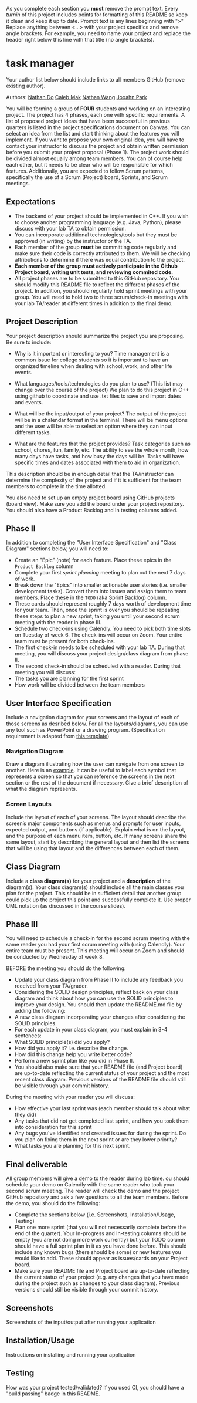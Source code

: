 As you complete each section you **must** remove the prompt text. Every *turnin* of this project includes points for formatting of this README so keep it clean and keep it up to date. 
Prompt text is any lines beginning with "\>"
Replace anything between \<...\> with your project specifics and remove angle brackets. For example, you need to name your project and replace the header right below this line with that title (no angle brackets). 
# task manager
Your author list below should include links to all members GitHub (remove existing author).
 
 Authors: [Nathan Do](https://github.com/NathanTDO)
            [Caleb Mak](https://github.com/cmakkkk)
            [Nathan Wang](https://github.com/Riceko)
            [Jooahn Park](https://github.com/jp8577)         

You will be forming a group of **FOUR** students and working on an interesting project. The project has 4 phases, each one with specific requirements. A list of proposed project ideas that have been successful in previous quarters is listed in the project specifications document on Canvas. You can select an idea from the list and start thinking about the features you will implement. If you want to propose your own original idea, you will have to contact your instructor to discuss the project and obtain written permission before you submit your project proposal (Phase 1). The project work should be divided almost equally among team members. You can of course help each other, but it needs to be clear who will be responsible for which features. Additionally, you are expected to follow Scrum patterns, specifically the use of a Scrum (Project) board, Sprints, and Scrum meetings.

## Expectations
* The backend of your project should be implemented in C++. If you wish to choose anoher programming language (e.g. Java, Python), please discuss with your lab TA to obtain permission.
* You can incorporate additional technologies/tools but they must be approved (in writing) by the instructor or the TA.
* Each member of the group **must** be committing code regularly and make sure their code is correctly attributed to them. We will be checking attributions to determine if there was equal contribution to the project.
* **Each member of the group must actively participate in the Github Project board, writing unit tests, and reviewing commited code.**
* All project phases are to be submitted to this GitHub repository. You should modify this README file to reflect the different phases of the project. In addition, you should regularly hold sprint meetings with your group. You will need to hold two to three scrum/check-in meetings with your lab TA/reader at different times in addition to the final demo.

## Project Description
Your project description should summarize the project you are proposing. Be sure to include:
* Why is it important or interesting to you?
  Time management is a common issue for college students so it is important to have an organized timeline when dealing with school, work, and other life events.

* What languages/tools/technologies do you plan to use? (This list may change over the course of the project)
  We plan to do this project in C++ using github to coordinate and use .txt files to save and import dates and events.

* What will be the input/output of your project?
  The output of the project will be in a chalendar format in the terminal. There will be menu options and the user will be able to select an option where they can input different tasks.

* What are the features that the project provides?
  Task categories such as school, chores, fun, family, etc. The ability to see the whole month, how many days have tasks, and how busy the days will be. Tasks will have specific times and dates associated with   them to aid in organization.

This description should be in enough detail that the TA/instructor can determine the complexity of the project and if it is sufficient for the team members to complete in the time allotted. 

You also need to set up an empty project board using GitHub projects (board view). Make sure you add the board under your project repository. You should also have a Product Backlog and In testing columns added.
## Phase II
In addition to completing the "User Interface Specification" and "Class Diagram" sections below, you will need to:
* Create an "Epic" (note) for each feature. Place these epics in the `Product Backlog` column
* Complete your first *sprint planning* meeting to plan out the next 7 days of work.
* Break down the "Epics" into smaller actionable user stories (i.e. smaller development tasks). Convert them into issues and assign them to team members. Place these in the `TODO` (aka Sprint Backlog) column.
* These cards should represent roughly 7 days worth of development time for your team. Then, once the sprint is over you should be repeating these steps to plan a new sprint, taking you until your second scrum meeting with the reader in phase III.
* Schedule two check-ins using Calendly. You need to pick both time slots on Tuesday of week 6. The check-ins will occur on Zoom. Your entire team must be present for both check-ins.
* The first check-in needs to be scheduled with your lab TA. During that meeting, you will discuss your project design/class diagram from phase II.
* The second check-in should be scheduled with a reader. During that meeting you will discuss:
* The tasks you are planning for the first sprint
* How work will be divided between the team members
## User Interface Specification
Include a navigation diagram for your screens and the layout of each of those screens as desribed below. For all the layouts/diagrams, you can use any tool such as PowerPoint or a drawing program. (Specification requirement is adapted from [this template](https://redirect.cs.umbc.edu/~mgrass2/cmsc345/Template_UI.doc))

### Navigation Diagram
Draw a diagram illustrating how the user can navigate from one screen to another. Here is an [example](https://creately.com/diagram/example/ikfqudv82/user-navigation-diagram-classic?r=v). It can be useful to label each symbol that represents a screen so that you can reference the screens in the next section or the rest of the document if necessary. Give a brief description of what the diagram represents.

### Screen Layouts
Include the layout of each of your screens. The layout should describe the screen’s major components such as menus and prompts for user inputs, expected output, and buttons (if applicable). Explain what is on the layout, and the purpose of each menu item, button, etc. If many screens share the same layout, start by describing the general layout and then list the screens that will be using that layout and the differences between each of them.

## Class Diagram
Include a **class diagram(s)** for your project and a **description** of the diagram(s). Your class diagram(s) should include all the main classes you plan for the project. This should be in sufficient detail that another group could pick up the project this point and successfully complete it. Use proper UML notation (as discussed in the course slides).
 
## Phase III
You will need to schedule a check-in for the second scrum meeting with the same reader you had your first scrum meeting with (using Calendly). Your entire team must be present. This meeting will occur on Zoom and should be conducted by Wednesday of week 8.
 
BEFORE the meeting you should do the following:
* Update your class diagram from Phase II to include any feedback you received from your TA/grader.
* Considering the SOLID design principles, reflect back on your class diagram and think about how you can use the SOLID principles to improve your design. You should then update the README.md file by adding the following:
* A new class diagram incorporating your changes after considering the SOLID principles.
* For each update in your class diagram, you must explain in 3-4 sentences:
* What SOLID principle(s) did you apply?
* How did you apply it? i.e. describe the change.
* How did this change help you write better code?
* Perform a new sprint plan like you did in Phase II.
* You should also make sure that your README file (and Project board) are up-to-date reflecting the current status of your project and the most recent class diagram. Previous versions of the README file should still be visible through your commit history.
 
During the meeting with your reader you will discuss: 
* How effective your last sprint was (each member should talk about what they did)
* Any tasks that did not get completed last sprint, and how you took them into consideration for this sprint
* Any bugs you've identified and created issues for during the sprint. Do you plan on fixing them in the next sprint or are they lower priority?
* What tasks you are planning for this next sprint.

 
## Final deliverable
All group members will give a demo to the reader during lab time. ou should schedule your demo on Calendly with the same reader who took your second scrum meeting. The reader will check the demo and the project GitHub repository and ask a few questions to all the team members. 
Before the demo, you should do the following:
* Complete the sections below (i.e. Screenshots, Installation/Usage, Testing)
* Plan one more sprint (that you will not necessarily complete before the end of the quarter). Your In-progress and In-testing columns should be empty (you are not doing more work currently) but your TODO column should have a full sprint plan in it as you have done before. This should include any known bugs (there should be some) or new features you would like to add. These should appear as issues/cards on your Project board.
* Make sure your README file and Project board are up-to-date reflecting the current status of your project (e.g. any changes that you have made during the project such as changes to your class diagram). Previous versions should still be visible through your commit history. 
 
 ## Screenshots
Screenshots of the input/output after running your application
 ## Installation/Usage
Instructions on installing and running your application
 ## Testing
How was your project tested/validated? If you used CI, you should have a "build passing" badge in this README.
 
